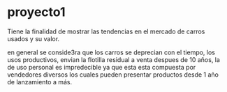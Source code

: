 # proyecto1
Tiene la finalidad de mostrar las tendencias en el mercado de carros usados y su valor.

en general se conside3ra que los carros se deprecian con el tiempo, los usos productivos, envian  la flotilla residual a venta despues de 10 años, la de uso personal es impredecible ya que esta esta compuesta por vendedores diversos los cuales pueden presentar productos desde 1 año de lanzamiento a más.
